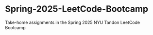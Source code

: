 # Spring-2025-LeetCode-Bootcamp
Take-home assignments in the Spring 2025 NYU Tandon LeetCode Bootcamp 

